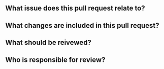 ## What issue does this pull request relate to?

## What changes are included in this pull request?

## What should be reivewed?

## Who is responsible for review?

